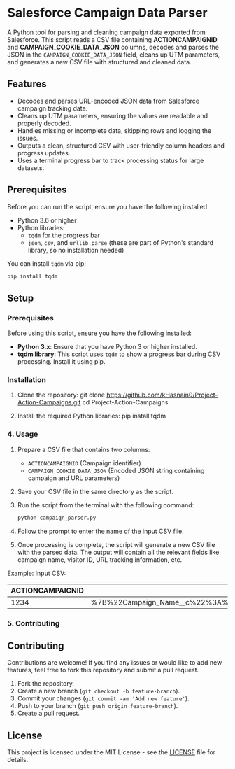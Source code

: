 # Salesforce Campaign Data Parser

A Python tool for parsing and cleaning campaign data exported from Salesforce. This script reads a CSV file containing **ACTIONCAMPAIGNID** and **CAMPAIGN_COOKIE_DATA_JSON** columns, decodes and parses the JSON in the `CAMPAIGN_COOKIE_DATA_JSON` field, cleans up UTM parameters, and generates a new CSV file with structured and cleaned data.

## Features

- Decodes and parses URL-encoded JSON data from Salesforce campaign tracking data.
- Cleans up UTM parameters, ensuring the values are readable and properly decoded.
- Handles missing or incomplete data, skipping rows and logging the issues.
- Outputs a clean, structured CSV with user-friendly column headers and progress updates.
- Uses a terminal progress bar to track processing status for large datasets.

## Prerequisites

Before you can run the script, ensure you have the following installed:

- Python 3.6 or higher
- Python libraries:
  - `tqdm` for the progress bar
  - `json`, `csv`, and `urllib.parse` (these are part of Python's standard library, so no installation needed)

You can install `tqdm` via pip:

```bash
pip install tqdm 
 ```

## Setup

### Prerequisites
Before using this script, ensure you have the following installed:
- **Python 3.x**: Ensure that you have Python 3 or higher installed.
- **tqdm library**: This script uses `tqdm` to show a progress bar during CSV processing. Install it using pip.

### Installation

1. Clone the repository:
   git clone https://github.com/kHasnain0/Project-Action-Campaigns.git
   cd Project-Action-Campaigns

2.  Install the required Python libraries:
    pip install tqdm


### 4. **Usage**
1. Prepare a CSV file that contains two columns:
   - `ACTIONCAMPAIGNID` (Campaign identifier)
   - `CAMPAIGN_COOKIE_DATA_JSON` (Encoded JSON string containing campaign and URL parameters)

2. Save your CSV file in the same directory as the script.

3. Run the script from the terminal with the following command:
   ```bash
   python campaign_parser.py

4. Follow the prompt to enter the name of the input CSV file.

5. Once processing is complete, the script will generate a new CSV file with the parsed data. The output will contain all the relevant fields like campaign name, visitor ID, URL tracking information, etc.


Example:
Input CSV:

| ACTIONCAMPAIGNID | CAMPAIGN_COOKIE_DATA_JSON                                                                                                  |
|------------------|-----------------------------------------------------------------------------------------------------------------------------|
| 1234             | %7B%22Campaign_Name__c%22%3A%22Campaign+1%22%2C%22Visitor_ID__c%22%3A%2212345%22%2C%22utm_medium%22%3A%22email%22%7D         |


### 5. **Contributing**

## Contributing

Contributions are welcome! If you find any issues or would like to add new features, feel free to fork this repository and submit a pull request.

1. Fork the repository.
2. Create a new branch (`git checkout -b feature-branch`).
3. Commit your changes (`git commit -am 'Add new feature'`).
4. Push to your branch (`git push origin feature-branch`).
5. Create a pull request.


## License

This project is licensed under the MIT License - see the [LICENSE](LICENSE) file for details.

